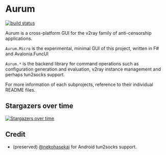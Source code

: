 # Aurum
[![build status](https://badgen.net/github/status/Shadowsocks-NET/Aurum?icon=github&label=Github+Actions&cache=300)](https://github.com/Shadowsocks-NET/Aurum/actions/workflows/build.yml)

Aurum is a cross-platform GUI for the v2ray family of anti-censorship applications.

`Aurum.Micro` is the experimental, minimal GUI of this project, written in F# and Avalonia.FuncUI

`Aurum.*` is the backend library for command operations such as configuration generation and evaluation, v2ray instance management and perhaps tun2socks support.

For more information of each subprojects, reference to their individual README files.

## Stargazers over time

[![Stargazers over time](https://starchart.cc/Shadowsocks-NET/Aurum.svg)](https://starchart.cc/Shadowsocks-NET/Aurum)

## Credit
- (preserved) [@nekohasekai](https://github.com/nekohasekai) for Android tun2socks support.
